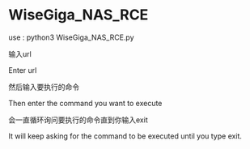 # WiseGiga_NAS_RCE

use :
python3 WiseGiga_NAS_RCE.py

输入url

Enter url

然后输入要执行的命令

Then enter the command you want to execute

会一直循环询问要执行的命令直到你输入exit

It will keep asking for the command to be executed until you type exit.
